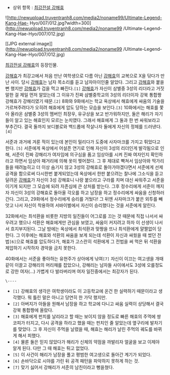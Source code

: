   * 상위 항목 : [최강전설 강해효](%EC%B5%9C%EA%B0%95%EC%A0%84%EC%84%A4%20%EA%B0%95%ED%95%B4%ED%9A%A8.md)  

![http://newupload.truyentranh8.com/media2/noname99/Ultimate-Legend-Kang-Hae-
Hyo/007/012.jpg?width=300](http://newupload.truyentranh8.com/media2/noname99
/Ultimate-Legend-Kang-Hae-Hyo/007/012.jpg)

[[JPG external image]](http://newupload.truyentranh8.com/media2/noname99
/Ultimate-Legend-Kang-Hae-Hyo/007/012.jpg)

[최강전설 강해효](%EC%B5%9C%EA%B0%95%EC%A0%84%EC%84%A4%20%EA%B0%95%ED%95%B4%ED%9A%A8.md)의 등장인물.

[강해효](%EA%B0%95%ED%95%B4%ED%9A%A8.md)가 최강고에서 처음 만난 여학생으로 다름 아닌
[강해효](%EA%B0%95%ED%95%B4%ED%9A%A8.md)의 교복으로 X을 닦다가 만난 사이. 당시
[강해효](%EA%B0%95%ED%95%B4%ED%9A%A8.md)는 남자 목소리를 듣고 남자아이인줄 알았다. 그리고
[강해효](%EA%B0%95%ED%95%B4%ED%9A%A8.md)와 붙을 뻔 했지만
[강해효](%EA%B0%95%ED%95%B4%ED%9A%A8.md)가 겁을 먹고 빠진다.`[1]`
[강해효](%EA%B0%95%ED%95%B4%ED%9A%A8.md)가 자신이 삼별중 3성의 리더라고 거짓말한 걸 제일 먼저 알았는데 그
이유가 진짜 삼별중학교의 3성의 리더이자 강북 통합짱 강해효가 강해리였기 때문.`[2]` 8화와 9화에서는 학교 옥상에서 해효에게 싸움의
기술을 가르쳐주려다가 오히려 해효에게 압도 당하는 모습을 보인다.`[3]` 10화에서는 해효를 쫓아 올라온 삼별중 3성의 멤버인 최장우,
유규상을 보고 반가워하지만, 둘은 해리가 자기들이 알고 있는 해효인지 모르는 눈치였다. 그래서 해효에게 그 둘과 한 번 싸워보라고 부추긴다.
결국 둘까지 보디블로와 백드롭에 작살나자 둘에게 자신의 정체를 드러낸다.`[4]`

서준과 과거에 겨룬 적이 있는데 본인이 밀리다가 도중에 사자마크를 가지고 튀었다고 한다. `[5]` 서준에게 옥상에서 어설픈 연기로 인해
자신이 3성의 리더인게 발각됨으로 인해, 서준이 진짜 강해리가 여자임에 의구심을 품고 임상아를 시켜 진짜 여자인지 확인하라고 하면서 임상아
패거리에 의해 옷이 찢어졌다. 그 후 제대로 빡쳐서 임상아와 딱가리들을 때려눕히고 더 이상 숨기지 않고 3성의 강해효로 돌아가야겠다면서
서준에게 선제공격을 함으로써 다시한번 붙게되었는데 옥상에서 한판 붙으려는 찰나에 그소식을 듣고 달려온
[강해효](%EA%B0%95%ED%95%B4%ED%9A%A8.md)가 자신이 3성 강해효니 나랑 붙으라고 구라를 치며 대신 싸워주고
서준을 이기게 되지만 그 모습에 되려 자존심에 큰 상처를 받는다. 그후 정수리에게 서준이 깨지자 자신이 3성의 강해효로 돌아올 각오를 하고
남장을 하고 정수리에게 싸움을 신청하러 간다. 그리고, 29화에서 정수리에게 승리를 거뒀다! 그 뒤엔 사자마크가 붙은 외투를 빼앗고 나서
자신이 착용하여 서바이벌에서 자신이 승리했다는 것을 서준에게 알린다.

32화에서는 최석환을 비롯한 지방의 일진들이 어그로를 끄는 것 때문에 직접 나서서 싸우려고 했으나 석환은 해효에게만 관심을 보였고, 싸움이
커지려고 하자 이 선생이 나서서 흐지부지된다. 그날 밤에는 옥상에서 최석환과 맞짱을 뜨나 최석환에게 얄짤없이 당한다. 그 이후에는 해효와
석환의 싸움을 보게 되는데 석환이 자신과 싸웠을 때 썼던 전법`[6]`으로 해효를 압도하다가, 해효가 고스란히 석환에게 그 전법을 써 먹은
뒤 석환을 제압하기 시작하자 경악을 금치 못한다.

40화에서는 서준을 좋아하는 유현주가 상아에게 낚여`[7]` 자신이 이끄는 여고생을 개때같이 이끌고 강해리의 머리채를 잡았으나, 강해리는
남자들 사이에서도 3성에 오를정도로 강한 여자(...) 가볍게 다 발라버리며 여자 일진중에서는 최강자가 된다.

`\----`

  * `[1]` 강해효의 생각은 여학생이라도 이 고등학교에 온건 한 실력하기 때문이라고 생각했다. 뭐 틀린 말은 아니고 당연히 한 가닥 했지만.
  * `[2]` 아버지가 아들을 원해서 남장을 하고 학교에 다니고 싸움 실력이 상당해서 결국 강북 통합짱에 올랐다.
  * `[3]` 해효에게 펀치를 날리라고 할 때는 보이지 않을 정도로 빠른 해효의 주먹에 쌍코피가 터지고, 다시 공격을 하라고 했을 때는 펀치인 줄 알았는데 옆구리에 발차기를 맞았다. 그 후 자신이 주먹을 날렸을 때, 해효는 해리가 날린 주먹의 궤도를 바뀌게 해서 피했다.
  * `[4]` 물론 둘은 믿지 않았다가 해리가 신체의 약점을 까발리자 얼굴을 보고 이제야 알게 된다. 다만 그 때 해효는 튀고 없었다.
  * `[5]` 이 사건이 해리가 남장을 풀고 평범한 여고생으로 돌아간 계기가 되었다.
  * `[6]` 손바닥으로 시야를 가린 뒤 공격 패턴을 파악하지 못하게 하는 것.
  * `[7]` 맞기 싫어서 강해리가 서준의 남친이라고 뻥을쳤다.

